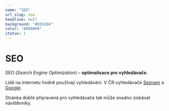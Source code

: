 ```yaml
---
name: "SEO"
url_slug: seo
headline: null
background: "#EE9104"
color: "#000000"
status: 1
---
```


# SEO

SEO (<i>Search Engine Optimization</i>) – <b>optimalisace pro vyhledávače</b>.

Lidé na internetu hodně používají vyhledávání. V ČR vyhledávače <a href="/seznam">Seznam</a> a <a href="/google">Google</a>.

Stránka dobře připravená pro vyhledávače tak může snadno získávat návštěvníky.
